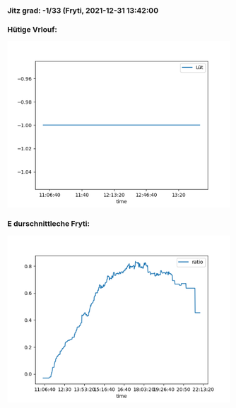 ### Jitz grad: -1/33 (Fryti, 2021-12-31 13:42:00

### Hütige Vrlouf:
![Graph](Today.png)

### E durschnittleche Fryti:
![Graph](Fryti.png)